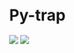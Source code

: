 # Py-trap
![](https://img.shields.io/pypi/pyversions/3)
![](https://img.shields.io/badge/Checked-Linux-orange)

![]()
